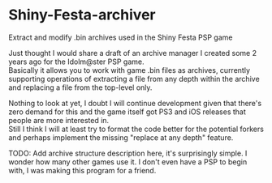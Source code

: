 # Shiny-Festa-archiver
Extract and modify .bin archives used in the Shiny Festa PSP game

Just thought I would share a draft of an archive manager I created some 2 years ago for the Idolm@ster PSP game.  
  Basically it allows you to work with game .bin files as archives, currently supporting operations of extracting a file from any depth within the archive and replacing a file from the top-level only.

Nothing to look at yet, I doubt I will continue development given that there's zero demand for this and the game itself got PS3 and iOS releases that people are more interested in.  
  Still I think I will at least try to format the code better for the potential forkers and perhaps implement the missing "replace at any depth" feature. 
  
  TODO: Add archive structure description here, it's surprisingly simple. I wonder how many other games use it. I don't even have a PSP to begin with, I was making this program for a friend.
